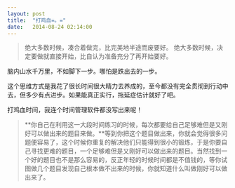 ```yaml
---
layout: post
title:  "打鸡血=。="
date:   2014-08-24 02:14:00
---
```


>绝大多数时候，凑合着做完，比完美地半途而废要好。
绝大多数时候，决定要做就直接开始，比自认为准备充分了再开始要好。
>
脑内山水千万里，不如脚下一步。哪怕是跌出去的一步。
>
这个思维方式是我花了很长时间很大精力去养成的，至今都没有完全贯彻到行动中去，但多少有点进步。如果能真正实行，拖延症估计就好了吧。

<!-- more --> 

打鸡血时间，我连个时间管理软件都没写出来呢！

>**你自己在利用这一大段时间练习的时候，每次都要给自己足够难但是又刚好可以做出来的题目来做。**等到你把这个题目做出来，你就会觉得很多问题便容易了，这个时候你重复的解决他们只能得到很小的锻炼，于是你要自己寻找更难的题目，一个足够难但是又刚好可以做出来的题目。当然找到一个好的题目也不是那么容易的，反正年轻的时候时间都是不值钱的，等你试图做几个题目发现自己根本做不出来的时候，你就知道什么叫做刚好可以做出来了。